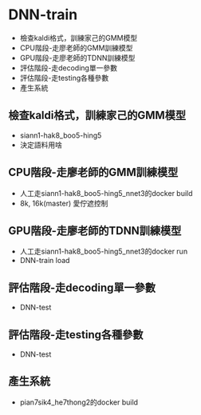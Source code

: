 # DNN-train

* 檢查kaldi格式，訓練家己的GMM模型
* CPU階段-走廖老師的GMM訓練模型
* GPU階段-走廖老師的TDNN訓練模型
* 評估階段-走decoding單一參數
* 評估階段-走testing各種參數
* 產生系統


## 檢查kaldi格式，訓練家己的GMM模型
* siann1-hak8_boo5-hing5
* 決定語料用啥

## CPU階段-走廖老師的GMM訓練模型
* 人工走siann1-hak8_boo5-hing5_nnet3的docker build
* 8k, 16k(master) 愛佇遮控制

## GPU階段-走廖老師的TDNN訓練模型
* 人工走siann1-hak8_boo5-hing5_nnet3的docker run
* DNN-train load

## 評估階段-走decoding單一參數
* DNN-test

## 評估階段-走testing各種參數
* DNN-test

## 產生系統
* pian7sik4_he7thong2的docker build



